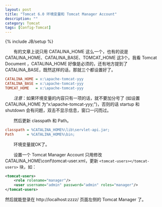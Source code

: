 ```yaml
---
layout: post
title: "Tomcat 6.0 环境变量和 Tomcat Manager Account"
description: ""
category: Tomcat
tags: [Config-Tomcat]
---
```

{% include JB/setup %}

　　有的文章上说只用 CATALINA_HOME 这么一个，也有的说是 CATALINA_HOME、CATALINA_BASE、TOMCAT_HOME 这3个。我看 Tomcat Document ，CATALINA_HOME 好像是必须的，还有地方提到了 CATALINA_BASE，既然这样的话，那就三个都设置好了。

```ini
CATALINA_HOME = x:\apache-tomcat-yyy  
CATALINA_BASE = x:\apache-tomcat-yyy  
TOMCAT_HOME   = x:\apache-tomcat-yyy 
```
     
　　_注意_：如果环境变量的内容只有一项的话，就不要加分号了 (如设置 CATALINA_HOME 为“x:\apache-tomcat-yyy;")，否则的话 startup 和 shutdown 会有问题，双击不显示信息，窗口一闪而过。

　　然后更新 classpath 和 Path。

```ini
classpath = %CATALINA_HOME%\lib\servlet-api.jar;  
Path      = %CATALINA_HOME%\bin;
```
        
　　环境变量就OK了。

　　设置一个 Tomcat Manager Account 只用修改 CATALINA_HOME\conf\tomcat-user.xml，更新 `<tomcat-users></tomcat-users>` 块，如：

```xml
<tomcat-users>  
	<role rolename="manager"/>   
	<user username="admin" password="admin" roles="manager"/>  
</tomcat-users>
```

然后就能登录在 http://localhost:zzzz/ 页面左侧的 Tomcat Manager 了。